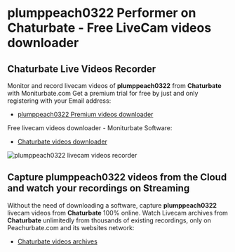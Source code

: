 # plumppeach0322 Performer on Chaturbate - Free LiveCam videos downloader

## Chaturbate Live Videos Recorder

Monitor and record livecam videos of **plumppeach0322** from **Chaturbate** with Moniturbate.com
Get a premium trial for free by just and only registering with your Email address:
* [plumppeach0322 Premium videos downloader](https://moniturbate.com/request-demo-licence-key.html)

Free livecam videos downloader - Moniturbate Software:
* [Chaturbate videos downloader](https://moniturbate.com/moniturbate-download-software.html)

![plumppeach0322 livecam videos recorder](https://peachurnet.com/templates/moniturbate-software.png)


## Capture plumppeach0322 videos from the Cloud and watch your recordings on Streaming

Without the need of downloading a software, capture **plumppeach0322** livecam videos from **Chaturbate** 100% online.
Watch Livecam archives from **Chaturbate** unlimitedly from thousands of existing recordings, only on Peachurbate.com and its websites network:
* [Chaturbate videos archives](https://peachurnet.com/)